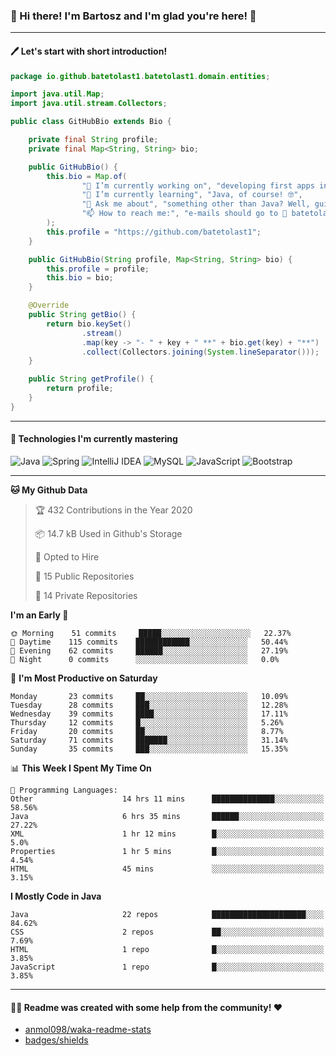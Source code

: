 ### 👋 Hi there! I'm Bartosz and I'm glad you're here! 🥰

-------

#### 🖊 Let's start with short introduction!

```Java
package io.github.batetolast1.batetolast1.domain.entities;

import java.util.Map;
import java.util.stream.Collectors;

public class GitHubBio extends Bio {

    private final String profile;
    private final Map<String, String> bio;

    public GitHubBio() {
        this.bio = Map.of(
                "🔭 I’m currently working on", "developing first apps in Spring 🍃",
                "🌱 I’m currently learning", "Java, of course! 🤓",
                "💬 Ask me about", "something other than Java? Well, guitars 🎸, fantasy 📖, PC 💻 and mobile 📲",
                "📫 How to reach me:", "e-mails should go to 📩 batetolast1@gmail.com; you can also say 👋"
        );
        this.profile = "https://github.com/batetolast1";
    }

    public GitHubBio(String profile, Map<String, String> bio) {
        this.profile = profile;
        this.bio = bio;
    }

    @Override
    public String getBio() {
        return bio.keySet()
                .stream()
                .map(key -> "- " + key + " **" + bio.get(key) + "**")
                .collect(Collectors.joining(System.lineSeparator()));
    }

    public String getProfile() {
        return profile;
    }
}
```

-------

#### 🚀 Technologies I'm currently mastering

![Java](https://img.shields.io/badge/Java-15-blue?logo=java)
![Spring](https://img.shields.io/badge/Spring-5.3-blue?logo=spring)
![IntelliJ IDEA](https://img.shields.io/badge/IntelliJ_IDEA-2020.2.3-blue?logo=intellij-idea)
![MySQL](https://img.shields.io/badge/MySQL-8.0.22-blue?logo=mysql)
![JavaScript](https://img.shields.io/badge/JavaScript-ES11-blue?logo=javascript)
![Bootstrap](https://img.shields.io/badge/Bootstrap-v4.5.2-blue?logo=bootstrap)

-------

<!--START_SECTION:waka-->
**🐱 My Github Data** 

> 🏆 432 Contributions in the Year 2020
 > 
> 📦 14.7 kB Used in Github's Storage 
 > 
> 💼 Opted to Hire
 > 
> 📜 15 Public Repositories
 > 
> 🔑 14 Private Repositories 

**I'm an Early 🐤** 

```text
🌞 Morning    51 commits     █████░░░░░░░░░░░░░░░░░░░░   22.37% 
🌆 Daytime    115 commits    ████████████░░░░░░░░░░░░░   50.44% 
🌃 Evening    62 commits     ██████░░░░░░░░░░░░░░░░░░░   27.19% 
🌙 Night      0 commits      ░░░░░░░░░░░░░░░░░░░░░░░░░   0.0%

```
📅 **I'm Most Productive on Saturday** 

```text
Monday       23 commits     ██░░░░░░░░░░░░░░░░░░░░░░░   10.09% 
Tuesday      28 commits     ███░░░░░░░░░░░░░░░░░░░░░░   12.28% 
Wednesday    39 commits     ████░░░░░░░░░░░░░░░░░░░░░   17.11% 
Thursday     12 commits     █░░░░░░░░░░░░░░░░░░░░░░░░   5.26% 
Friday       20 commits     ██░░░░░░░░░░░░░░░░░░░░░░░   8.77% 
Saturday     71 commits     ███████░░░░░░░░░░░░░░░░░░   31.14% 
Sunday       35 commits     ███░░░░░░░░░░░░░░░░░░░░░░   15.35%

```


📊 **This Week I Spent My Time On** 

```text
💬 Programming Languages: 
Other                    14 hrs 11 mins      ██████████████░░░░░░░░░░░   58.56% 
Java                     6 hrs 35 mins       ██████░░░░░░░░░░░░░░░░░░░   27.22% 
XML                      1 hr 12 mins        █░░░░░░░░░░░░░░░░░░░░░░░░   5.0% 
Properties               1 hr 5 mins         █░░░░░░░░░░░░░░░░░░░░░░░░   4.54% 
HTML                     45 mins             ░░░░░░░░░░░░░░░░░░░░░░░░░   3.15%

```

**I Mostly Code in Java** 

```text
Java                     22 repos            █████████████████████░░░░   84.62% 
CSS                      2 repos             ██░░░░░░░░░░░░░░░░░░░░░░░   7.69% 
HTML                     1 repo              █░░░░░░░░░░░░░░░░░░░░░░░░   3.85% 
JavaScript               1 repo              █░░░░░░░░░░░░░░░░░░░░░░░░   3.85%

```



<!--END_SECTION:waka-->

-------

#### 👨‍💻 Readme was created with some help from the community! ❤️

- [anmol098/waka-readme-stats](https://github.com/anmol098/waka-readme-stats)
- [badges/shields](https://github.com/badges/shields)
